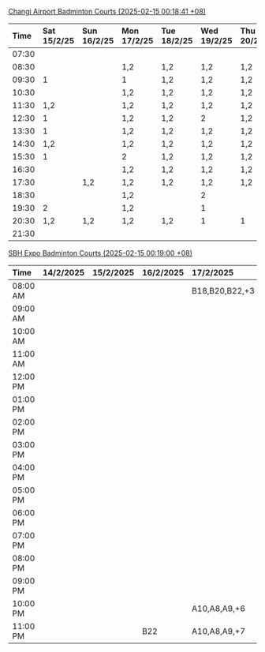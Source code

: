[Changi Airport Badminton Courts (2025-02-15 00:18:41 +08)](https://www.carc.org.sg/FacilityBooking.aspx)

| Time   | Sat 15/2/25   | Sun 16/2/25   | Mon 17/2/25   | Tue 18/2/25   | Wed 19/2/25   | Thu 20/2/25   | Fri 21/2/25   |
|:-------|:--------------|:--------------|:--------------|:--------------|:--------------|:--------------|:--------------|
| 07:30  |               |               |               |               |               |               |               |
| 08:30  |               |               | 1,2           | 1,2           | 1,2           | 1,2           | 1,2           |
| 09:30  | 1             |               | 1             | 1,2           | 1,2           | 1,2           | 1,2           |
| 10:30  |               |               | 1,2           | 1,2           | 1,2           | 1,2           | 1,2           |
| 11:30  | 1,2           |               | 1,2           | 1,2           | 1,2           | 1,2           | 2             |
| 12:30  | 1             |               | 1,2           | 1,2           | 2             | 1,2           | 2             |
| 13:30  | 1             |               | 1,2           | 1,2           | 1,2           | 1,2           | 1,2           |
| 14:30  | 1,2           |               | 1,2           | 1,2           | 1,2           | 1,2           | 1,2           |
| 15:30  | 1             |               | 2             | 1,2           | 1,2           | 1,2           | 1,2           |
| 16:30  |               |               | 1,2           | 1,2           | 1,2           | 1,2           | 2             |
| 17:30  |               | 1,2           | 1,2           | 1,2           | 1,2           | 1,2           | 2             |
| 18:30  |               |               | 1,2           |               | 2             |               | 1,2           |
| 19:30  | 2             |               | 1,2           |               | 1             |               |               |
| 20:30  | 1,2           | 1,2           | 1,2           | 1,2           | 1             | 1             |               |
| 21:30  |               |               |               |               |               |               |               |

[SBH Expo Badminton Courts (2025-02-15 00:19:00 +08)](https://singaporebadmintonhall.getomnify.com/widgets/O3MRKGBH359GA55KHMG1RD)

| Time     | 14/2/2025   | 15/2/2025   | 16/2/2025   | 17/2/2025      | 18/2/2025      | 19/2/2025      | 20/2/2025      |
|:---------|:------------|:------------|:------------|:---------------|:---------------|:---------------|:---------------|
| 08:00 AM |             |             |             | B18,B20,B22,+3 | B16            | B19,B20,B22,+2 | B19,B21,B22,+4 |
| 09:00 AM |             |             |             |                | B16,B17        | B19,B21,B22,+4 | B19,B21,B22,+4 |
| 10:00 AM |             |             |             |                | B17,B21,B22    | B19,B20,B22,+2 | B19,B21,B22,+4 |
| 11:00 AM |             |             |             |                | B21            | B19,B20,B22,+3 | B18,B20,B21,+2 |
| 12:00 PM |             |             |             |                | B16,B17        | B19,B21,B22,+4 | B18,B20,B21,+2 |
| 01:00 PM |             |             |             |                | B16,B22        | B19,B21,B22,+4 | B20,B21,B22,+3 |
| 02:00 PM |             |             |             |                | B19,B21,B22,+2 | B19,B21,B22,+4 | B20,B21,B22,+3 |
| 03:00 PM |             |             |             |                |                | B18,B19,B20,+2 | B19,B22        |
| 04:00 PM |             |             |             |                |                | B16            |                |
| 05:00 PM |             |             |             |                | B13            |                | B16            |
| 06:00 PM |             |             |             |                |                |                |                |
| 07:00 PM |             |             |             |                |                |                |                |
| 08:00 PM |             |             |             |                |                |                |                |
| 09:00 PM |             |             |             |                |                |                |                |
| 10:00 PM |             |             |             | A10,A8,A9,+6   |                |                |                |
| 11:00 PM |             |             | B22         | A10,A8,A9,+7   |                |                |                |
